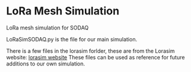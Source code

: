 # LoRa Mesh Simulation
LoRa mesh simulation for SODAQ

LoRaSimSODAQ.py is the file for our main simulation.

There is a few files in the lorasim forlder, these are from the Lorasim website:
[lorasim website](https://www.lancaster.ac.uk/scc/sites/lora/lorasim.html)
These files can be used as reference for future additions to our own simulation.
